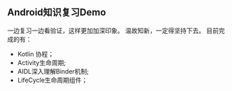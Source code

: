 ## Android知识复习Demo
一边复习一边看验证，这样更加加深印象。
温故知新，一定得坚持下去。
目前完成的有：
- Kotlin 协程；
- Activity生命周期;
- AIDL深入理解Binder机制;
- LifeCycle生命周期组件；
